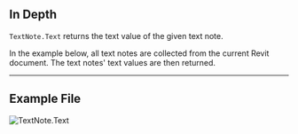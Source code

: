 ## In Depth
`TextNote.Text` returns the text value of the given text note.

In the example below, all text notes are collected from the current Revit document. The text notes' text values are then returned.

___
## Example File

![TextNote.Text](./Revit.Elements.TextNote.Text_img.jpg)

